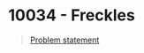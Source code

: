 10034 - Freckles
=======

> [Problem statement](http://uva.onlinejudge.org/index.php?option=com_onlinejudge&Itemid=8&category=3&page=show_problem&problem=975)

